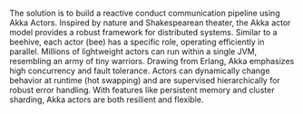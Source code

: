 The solution is to build a reactive conduct communication pipeline using Akka Actors. Inspired by nature and Shakespearean theater, the Akka actor model provides a robust framework for distributed systems. Similar to a beehive, each actor (bee) has a specific role, operating efficiently in parallel. Millions of lightweight actors can run within a single JVM, resembling an army of tiny warriors. Drawing from Erlang, Akka emphasizes high concurrency and fault tolerance. Actors can dynamically change behavior at runtime (hot swapping) and are supervised hierarchically for robust error handling. With features like persistent memory and cluster sharding, Akka actors are both resilient and flexible.
